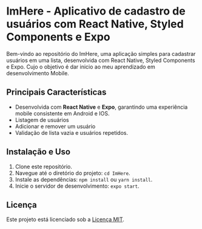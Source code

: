 # ImHere - Aplicativo de cadastro de usuários com React Native, Styled Components e Expo

Bem-vindo ao repositório do ImHere, uma aplicação simples para cadastrar usuários em uma lista, desenvolvida com React Native, Styled Components e Expo. Cujo o objetivo é dar inicio ao meu aprendizado em desenvolvimento Mobile.


## Principais Características

- Desenvolvida com **React Native** e **Expo**, garantindo uma experiência mobile consistente em Android e IOS.
- Listagem de usuários
- Adicionar e remover um usuário
- Validação de lista vazia e usuários repetidos.


## Instalação e Uso

1. Clone este repositório.
2. Navegue até o diretório do projeto: `cd ImHere`.
3. Instale as dependências: `npm install` ou `yarn install`.
4. Inicie o servidor de desenvolvimento: `expo start`.

## Licença

Este projeto está licenciado sob a [Licença MIT](LICENSE).

